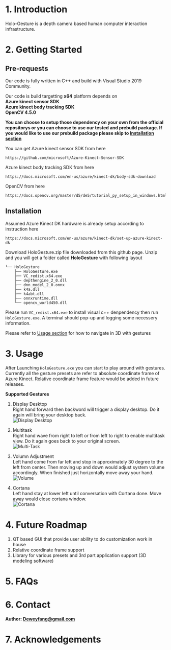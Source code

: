 # 1.  Introduction
Holo-Gesture is a depth camera based human computer interaction infrastructure.

# 2.  Getting Started

## Pre-requests
Our code is fully written in C++ and build with Visual Studio 2019 Community.  

Our code is build targetting **x64** platform depends on   
**Azure kinect sensor SDK**  
**Azure kinect body tracking SDK**  
**OpenCV 4.5.0**

**You can choose to setup those dependency on your own from the official repositorys or you can choose to use our tested and prebuild package. If you would like to use our prebuild package please skip to [Installation section](#Installation)**

You can get Azure kinect sensor SDK from here
```
https://github.com/microsoft/Azure-Kinect-Sensor-SDK
```
Azure kinect body tracking SDK from here
```
https://docs.microsoft.com/en-us/azure/kinect-dk/body-sdk-download
```
OpenCV from here
```
https://docs.opencv.org/master/d5/de5/tutorial_py_setup_in_windows.html
```
## Installation
Assumed Azure Kinect DK hardware is already setup according to instruction here  
```
https://docs.microsoft.com/en-us/azure/kinect-dk/set-up-azure-kinect-dk
```
Download HoloGesture.zip file downloaded from this github page. Unzip and you will get a folder called **HoloGesture** with following layout
```
└── HoloGesture
    ├── HoloGesture.exe
    ├── VC_redist.x64.exe
    ├── depthengine_2_0.dll
    ├── dnn_model_2_0.onnx
    ├── k4a.dll
    ├── k4abt.dll
    ├── onnxruntime.dll
    └── opencv_world450.dll
```

Please run `VC_redist.x64.exe` to install visual c++ denpendency then run `HoloGesture.exe`. A terminal should pop-up and logging some necessery information.

Plesae refer to [Usage section](#Usage) for how to navigate in 3D with gestures
# 3.  Usage
After Launching `HoloGesture.exe` you can start to play around with gestures. Currently all the gesture presets are refer to absolute coordinate frame of Azure Kinect. Relative coordinate frame feature would be added in future releases.

**Supported Gestures**  
1.  Display Desktop  
Right hand forward then backword will trigger a display desktop. Do it again will bring your desktop back.  
![Display Desktop](https://github.com/yifeifang/HoloGesture/blob/gesture_object/gifs/desktop.gif)

2.  Multitask  
Right hand wave from right to left or from left to right to enable multitask view. Do it again goes back to your original screen.  
![Multi-Task](https://github.com/yifeifang/HoloGesture/blob/gesture_object/gifs/multitask.gif)

3.  Volumn Adjustment  
Left hand come from far left and stop in approximately 30 degree to the left from center. Then moving up and down would adjust system volume accordingly. When finished just horizontally move away your hand.  
![Volume](https://github.com/yifeifang/HoloGesture/blob/gesture_object/gifs/volume.gif)

4.  Cortana  
Left hand stay at lower left until conversation with Cortana done. Move away would close cortana window.  
![Cortana](https://github.com/yifeifang/HoloGesture/blob/gesture_object/gifs/cortana.gif)

# 4.  Future Roadmap
1.  QT based GUI that provide user ability to do customization work in house
2.  Relative coordinate frame support
3.  Library for various presets and 3rd part application support (3D modeling software) 
# 5.  FAQs

# 6.  Contact
**Author: Deweyfang@gmail.com**

# 7.  Acknowledgements
